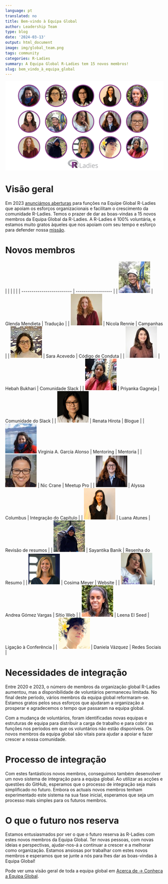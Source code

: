 ```yaml
---
language: pt
translated: no
title: Bem-vindo à Equipa Global
author: Leadership Team
type: blog
date: '2024-03-13'
output: html_document
image: img/global_team.png
tags: community
categories: R-Ladies
summary: A Equipa Global R-Ladies tem 15 novos membros!
slug: bem_vindo_à_equipa_global
---
```


![Fotografias em miniatura dos 15 novos membros da equipa global, recortadas em imagens circulares destacadas a roxo.](img/global_team.png)

<!---
ligação para o ppt que contém esta imagem na conta google de rladies
https://docs.google.com/presentation/d/1ZnCmaO_gBSKSbtx_1tTicQSxnTJZaYGc/edit#slide=id.p1
-->

# Visão geral

Em 2023 [anunciámos aberturas](https://rladies.org/news/2023-04-11-global-team-recruiting/) para funções na Equipe Global R-Ladies que apoiam os esforços organizacionais e facilitam o crescimento da comunidade R-Ladies.
Temos o prazer de dar as boas-vindas a 15 novos membros da Equipa Global da R-Ladies.
A R-Ladies é 100% voluntária, e estamos muito gratos àqueles que nos apoiam com seu tempo e esforço para defender nossa [missão](https://rladies.org/about-us/mission/).

# Novos membros

| | | |
| | ------------------------- | ------------------ |
| ![](img/glenda_mendieta.jpg) | Glenda Mendieta | Tradução |
| ![](img/nicola_rennie.jpg) | Nicola Rennie | Campanhas |
| ![](img/sara_acevedo.jpg) | Sara Acevedo | Código de Conduta |
| ![](img/hebah_bukhari.jpg) | Hebah Bukhari | Comunidade Slack |
| ![](img/priyanka_gagneja.jpg) | Priyanka Gagneja | Comunidade do Slack |
| ![](img/renata_hirota.png) | Renata Hirota | Blogue |
| ![](img/virginia_garcia_alonso.jpg) Virginia A. García Alonso | Mentoring | Mentoria |
| ![](img/nic_crane.jpg) | Nic Crane | Meetup Pro |
| ![](img/alyssa_columbus.png) | Alyssa Columbus | Integração do Capítulo |
| ![](img/luana_atunes.png) | Luana Atunes | Revisão de resumos |
| ![](img/sayantika_banik.png) | Sayantika Banik | Resenha do Resumo |
| ![](img/cosima_meyer.png) | Cosima Meyer | Website |
| ![](img/andrea_gomez_vargas.png) | Andrea Gómez Vargas | Sítio Web |
| ![](img/leena_el_seed.jpg) | Leena El Seed | Ligação à Conferência |
| ![](img/daniela_vazquez.png) | Daniela Vázquez | Redes Sociais |

# Necessidades de integração

Entre 2020 e 2023, o número de membros da organização global R-Ladies aumentou, mas a disponibilidade de voluntários permaneceu limitada.
No final deste período, vários membros da equipa global reformaram-se.
Estamos gratos pelos seus esforços que ajudaram a organização a prosperar e agradecemos o tempo que passaram na equipa global.

Com a mudança de voluntários, foram identificadas novas equipas e estruturas de equipa para distribuir a carga de trabalho e para cobrir as funções nos períodos em que os voluntários não estão disponíveis.
Os novos membros da equipa global são vitais para ajudar a apoiar e fazer crescer a nossa comunidade.

# Processo de integração

Com estes fantásticos novos membros, conseguimos também desenvolver um novo sistema de integração para a equipa global.
Ao utilizar as acções e questões do GitHub, esperamos que o processo de integração seja mais simplificado no futuro.
Embora os actuais novos membros tenham experimentado este sistema na sua fase inicial, esperamos que seja um processo mais simples para os futuros membros.

# O que o futuro nos reserva

Estamos entusiasmados por ver o que o futuro reserva às R-Ladies com estes novos membros da Equipa Global.
Ter novas pessoas, com novas ideias e perspectivas, ajudar-nos-á a continuar a crescer e a melhorar como organização.
Estamos ansiosas por trabalhar com estes novos membros e esperamos que se junte a nós para lhes dar as boas-vindas à Equipa Global!

Pode ver uma visão geral de toda a equipa global em [Acerca de -> Conheça a Equipa Global](/about-us/global-team/).


